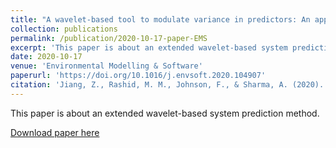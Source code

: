```yaml
---
title: "A wavelet-based tool to modulate variance in predictors: An application to predicting drought anomalies"
collection: publications
permalink: /publication/2020-10-17-paper-EMS
excerpt: 'This paper is about an extended wavelet-based system prediction method.'
date: 2020-10-17
venue: 'Environmental Modelling & Software'
paperurl: 'https://doi.org/10.1016/j.envsoft.2020.104907'
citation: 'Jiang, Z., Rashid, M. M., Johnson, F., & Sharma, A. (2020). "A wavelet-based tool to modulate variance in predictors: An application to predicting drought anomalies." <i>Environmental Modelling & Software</i>. 104907.'
---
```

This paper is about an extended wavelet-based system prediction method.

[Download paper here](http://zejiang-unsw.github.io/files/Jiang-EMS-2020.pdf)

